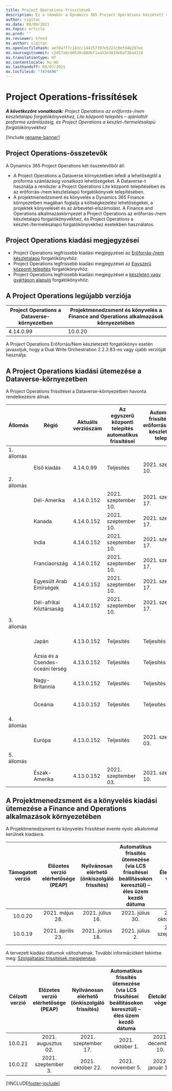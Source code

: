 ```yaml
---
title: Project Operations-frissítések
description: Ez a témakör a Dynamics 365 Project Operations közzétett verzióival kapcsolatban tartalmaz tájékoztatást.
author: sigitac
ms.date: 08/09/2021
ms.topic: article
ms.prod: ''
ms.reviewer: kfend
ms.author: sigitac
ms.openlocfilehash: aef0a7f7c143cc144257397e5223c0efd4b297ee
ms.sourcegitcommit: c2d57a8cd6638c08dbf1aa53e3819e6a736ad118
ms.translationtype: HT
ms.contentlocale: hu-HU
ms.lasthandoff: 09/07/2021
ms.locfileid: "7474496"
---
```

# <a name="project-operations-updates"></a>Project Operations-frissítések

_**A következőre vonatkozik:** Project Operations az erőforrás-/nem készletalapú forgatókönyvekhez, Lite központi telepítés – ajánlattól proforma számlázásig, és Project Operations a készlet-/termelésalapú forgatókönyvekhez_

[!include [rename-banner](~/includes/cc-data-platform-banner.md)]

## <a name="project-operations-components"></a>Project Operations-összetevők

A Dynamics 365 Project Operations két összetevőből áll:

- A Project Operations a Dataverse környezetben lefedi a lehetőségtől a proforma számlázásig vonatkozó lehetőségeket. A Dataverse-t használja a rendszer a Project Operations Lite központi telepítésében és az erőforrás-/nem készletalapú forgatókönyvek telepítésében.
- A projektmenedzsment és könyvelés a Dynamics 365 Finance környezetben magában foglalja a költségkezelési lehetőségeket, a projektek könyvelését és az árbevétel-elszámolást. A Finance and Operations alkalmazáskörnyezet a Project Operations az erőforrás-/nem készletalapú forgatókönyvekhez, és Project Operations a készlet-/termelésalapú forgatókönyvekhez esetekben használatos.

## <a name="project-operations-release-notes"></a>Project Operations kiadási megjegyzései
- Project Operations legfrissebb kiadási megjegyzései az [Erőforrás-/nem készletalapú](whats-new-august-2021-resource-based.md) forgatókönyvhöz.
- Project Operations legfrissebb kiadási megjegyzései az [Egyszerű központi telepítés](../pro/whats-new/whats-new-august-2021-lite.md) forgatókönyvhöz.
- Project Operations legfrissebb kiadási megjegyzései a [készleten vagy gyártáson alapuló](../prod-pma/whats-new/whats-new-jul-2021-stocked.md) forgatókönyvhöz.

## <a name="project-operations-latest-version"></a>A Project Operations legújabb verziója

| Project Operations a Dataverse-környezetben | Projektmenedzsment és könyvelés a Finance and Operations alkalmazások környezetében | 
| --- | --- |
| 4.14.0.99 | 10.0.20 |

A Project Operations Erőforrás/Nem készletezett forgatókönyv esetén javasoljuk, hogy a Dual Write Orchestration 2.2.2.83-es vagy újabb verzióját használja.

## <a name="release-schedule-for-project-operations-on-dataverse-environment"></a>A Project Operations kiadási ütemezése a Dataverse-környezetben

A Project Operations frissítései a Dataverse-környezetben havonta rendelkezésre állnak. 

| Állomás | Régió | Aktuális verziószám | Az egyszerű központi telepítés automatikus frissítései | Automatikus frissítések az erőforráshoz/nem készlet alapú telepítés | Következő verziószám | A következő általánosan elérhető verzió |
|-----------|-----------------------|-----------------|--------------------|---------------------|---------------------|---------------------|
| 1. állomás |   &nbsp;              |    &nbsp;       | &nbsp;             |      &nbsp;         |      &nbsp;         |      &nbsp;         |
|   &nbsp;  | Első kiadás         |  4.14.0.99      | Teljesítés           | 2021. szeptember 10.  | Később eldöntendő                 | 2021. október 01.    |
| 2. állomás |   &nbsp;              |    &nbsp;       | &nbsp;             |      &nbsp;         |      &nbsp;         |      &nbsp;         |
|   &nbsp;  | Dél-Amerika         |  4.14.0.152     | 2021. szeptember 10. | 2021. szeptember 17.  | Később eldöntendő                 | 2021. október 01.    |
|    &nbsp; | Kanada                |  4.14.0.152     | 2021. szeptember 10. | 2021. szeptember 17.  | Később eldöntendő                 | 2021. október 01.    |
|   &nbsp;  | India                 |  4.14.0.152     | 2021. szeptember 10. | 2021. szeptember 17.  | Később eldöntendő                 | 2021. október 01.    |
|   &nbsp;  | Franciaország                |  4.14.0.152     | 2021. szeptember 10. | 2021. szeptember 17.  | Később eldöntendő                 | 2021. október 01.    |
|   &nbsp;  | Egyesült Arab Emírségek  |  4.14.0.152     | 2021. szeptember 10. | 2021. szeptember 17.  | Később eldöntendő                 | 2021. október 01.    |
|   &nbsp;  | Dél-afrikai Köztársaság          |  4.14.0.152     | 2021. szeptember 10. | 2021. szeptember 17.  | Később eldöntendő                 | 2021. október 01.    |
| 3. állomás |      &nbsp;           |     &nbsp;      |     &nbsp;         |      &nbsp;         |      &nbsp;         |      &nbsp;         |
|   &nbsp;  | Japán                 |  4.13.0.152     | Teljesítés           | Teljesítés            | 4.14.0.152          | 2021. szeptember 10.  |
|   &nbsp;  | Ázsia és a Csendes-óceáni térség          |  4.13.0.152     | Teljesítés           | Teljesítés            | 4.14.0.152          | 2021. szeptember 10.  |
|   &nbsp;  | Nagy-Britannia         |  4.13.0.152     | Teljesítés           | Teljesítés            | 4.14.0.152          | 2021. szeptember 10.  |
|   &nbsp;  | Óceánia               |  4.13.0.152     | Teljesítés           | Teljesítés            | 4.14.0.152          | 2021. szeptember 10.  |
| 4. állomás |     &nbsp;            |     &nbsp;      |     &nbsp;         |      &nbsp;         |      &nbsp;         |      &nbsp;         |
|   &nbsp;  | Európa                |  4.13.0.152     | Teljesítés           | 2021. szeptember 03.  | 4.14.0.152          | 2021. szeptember 17.  |
| 5. állomás |     &nbsp;            |     &nbsp;      |     &nbsp;         |      &nbsp;         |      &nbsp;         |      &nbsp;         |
|   &nbsp;  | Észak-Amerika         |  4.13.0.152     | 2021. szeptember 03. | 2021. szeptember 10.  | 4.14.0.152          | 2021. szeptember 24.  |


## <a name="release-schedule-for-project-management-and-accounting-in-the-finance-and-operations-apps-environment"></a>A Projektmenedzsment és a könyvelés kiadási ütemezése a Finance and Operations alkalmazások környezetében

A Projektmenedzsment és könyvelés frissítései évente nyolc alkalommal kerülnek kiadásra.

|          Támogatott verzió          | Előzetes verzió elérhetősége (PEAP) | Nyilvánosan elérhető (önkiszolgáló frissítés) | Automatikus frissítés ütemezése (via LCS frissítései beállításokon keresztül) – éles üzem kezdő dátuma |   Életciklus vége   |
|:-------------------------:|:---------------------------:|:---------------------------------:|:--------------------------------------------------------------------:|:------------------:|
|          10.0.20          |         2021. május 28.        |           2021. július 16.           |                             2021. július 30.                             |  2021. október 22.  |
|          10.0.19          |        2021. április 23.       |            2021. június 18.           |                             2021. július 2.                             | 2021. szeptember 17. |



A tervezett kiadási dátumok változhatnak. További információkért tekintse meg: [Szolgáltatási frissítések megjelenése](/dynamics365/fin-ops-core/fin-ops/get-started/public-preview-releases?toc=%2fdynamics365%2ffinance%2ftoc.json).

|          Célzott verzió          | Előzetes verzió elérhetősége (PEAP) | Nyilvánosan elérhető (önkiszolgáló frissítés) | Automatikus frissítés ütemezése (via LCS frissítései beállításokon keresztül) – éles üzem kezdő dátuma |   Életciklus vége   |
|:-------------------------:|:---------------------------:|:---------------------------------:|:--------------------------------------------------------------------:|:------------------:|
|          10.0.21          |         2021. augusztus 02.     |           2021. szeptember 17.      |                             2021. október 1.                           |  2021. december 10.  |
|          10.0.22          |      2021. szeptember 3.      |          2021. október 22.         |                           2021. november 5.                           |  2022. január 14.  |

[!INCLUDE[footer-include](../includes/footer-banner.md)]
